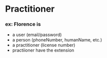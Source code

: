 # Practitioner
### ex: Florence is
- a user (email/password)
- a person (phoneNumber, humanName, etc.)
- a practitioner (license number)
- practiioner have the extension